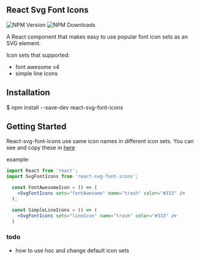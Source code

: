 ## React Svg Font Icons

![NPM Version](https://img.shields.io/npm/v/react-final-form.svg?style=flat)
![NPM Downloads](https://img.shields.io/npm/dm/react-final-form.svg?style=flat)

A React component that makes easy to use popular font icon sets as an SVG element.

Icon sets that supported:
- font awesome v4
- simple line icons

## Installation
$ npm install --save-dev react-svg-font-icons

## Getting Started
React-svg-font-icons use same icon names in different icon sets. You can see and copy these in [here](https://rzkhosroshahi.github.io/react-svg-font-icons/)

example:
```jsx
import React from 'react';
import SvgFontIcons from 'react-svg-font-icons';

  const FontAwesomeIcon = () => (
    <SvgFontIcons sets="fontAwesome" name="trash" color="#333" />
  );

  const SimpleLineIcons = () => (
    <SvgFontIcons sets="lineIcon" name="trash" color="#333" /> 
  )
```

### todo
- how to use hoc and change default icon sets